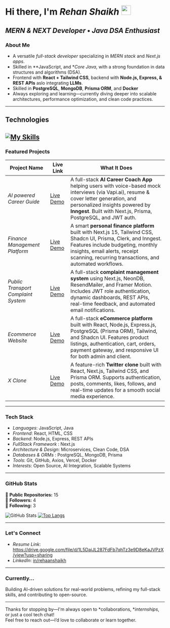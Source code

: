 <!--
  Hi there 👋 I’m Rehan Shaikh
-->

#  Hi there, I'm *Rehan Shaikh* <img src="https://media.giphy.com/media/hvRJCLFzcasrR4ia7z/giphy.gif" width="30">

*MERN & NEXT Developer* • *Java DSA Enthusiast*  
---

###  About Me

-  A versatile *full-stack developer* specializing in *MERN stack* and *Next.js apps*.
-  Skilled in **JavaScript, and **Core Java*, with a strong foundation in data structures and algorithms (DSA).
-  Frontend with **React + Tailwind CSS**, backend with **Node.js, Express, & REST APIs** aslo integrating **LLMs**.
-  Skilled in **PostgreSQL**, **MongoDB**, **Prisma ORM**, and **Docker**
-  Always exploring and learning—currently diving deeper into scalable architectures, performance optimization, and clean code practices.

---
## Technologies

[![My Skills](https://skillicons.dev/icons?i=html,css,js,react,nextjs,express,nodejs,postgres,mongodb,prisma,github,git,docker,java&perline=8)](https://skillicons.dev)
---

###  Featured Projects

| Project Name | Live Link | What It Does |
|--------------|-----------|--------------|
| *AI powered Career Guide* | [Live Demo](https://ai-career-coach-af6pj4ovy-rehaan-shaikhs-projects.vercel.app/) | A full-stack **AI Career Coach App** helping users with voice-based mock interviews (via Vapi.ai), resume & cover letter generation, and personalized insights powered by **Inngest**. Built with Next.js, Prisma, PostgreSQL, and JWT auth. |
| *Finance Management Platform* | [Live Demo](https://finance-management-ai-integrated-ap-xi.vercel.app/) | A smart **personal finance platform** built with Next.js 15, Tailwind CSS, Shadcn UI, Prisma, Clerk, and Inngest. Features include budgeting, monthly insights, email alerts, receipt scanning, recurring transactions, and automated workflows. |
| *Public Transport Complaint System* | [Live Demo](https://public-transport-complaint-system-f.vercel.app/) | A full-stack **complaint management system** using Next.js, NeonDB, ResendMailer, and Framer Motion. Includes JWT role authentication, dynamic dashboards, REST APIs, real-time feedback, and automated email notifications. |
| *Ecommerce Website* | [Live Demo](https://e-commerce-topaz-psi.vercel.app/) | A full-stack **eCommerce platform** built with React, Node.js, Express.js, PostgreSQL (Prisma ORM), Tailwind, and Shadcn UI. Features product listings, authentication, cart, orders, payment gateway, and responsive UI for both admin and client. |
| *X Clone* | [Live Demo](https://x-twitter-clone-xflv.vercel.app/) | A feature-rich **Twitter clone** built with React, Next.js, Tailwind CSS, and Prisma ORM. Supports authentication, posts, comments, likes, follows, and real-time updates for a smooth social media experience. |


---

###  Tech Stack

- *Languages*: JavaScript, Java  
- *Frontend*: React, HTML, CSS
- *Backend*: Node.js, Express, REST APIs
- *FullStack Framework* : Next.js
- *Architecture & Design*: Microservices, Clean Code, DSA
- *Databases & ORMs*  : PostgreSQL, MongoDB, Prisma
- *Tools*: Git, GitHub, Axios, Vercel, Docker  
- *Interests*: Open Source, AI Integration, Scalable Systems

---


###  GitHub Stats

🌟 **Public Repositories:** 15  
👥 **Followers:** 4  
🔗 **Following:** 3  

![GitHub Stats](https://github-readme-stats.vercel.app/api?username=Rehaan-shaikh&show_icons=true&theme=radical)
[![Top Langs](https://github-readme-stats.vercel.app/api/top-langs/?username=rehaan-shaikh&layout=compact&theme=dark)](https://github.com/anuraghazra/github-readme-stats)

---

###  Let's Connect
-  *Resume Link*: https://drive.google.com/file/d/1L5DaiJL287FdFb7qhTz3e9D8eKaJVPzX/view?usp=sharing 
-  *LinkedIn*: [in/rehaanshaikh](https://www.linkedin.com/in/rehan-shaikh-02092224b/)  

---

###  Currently...

Building AI-driven solutions for real-world problems, refining my full-stack skills, and contributing to open-source.

---

Thanks for stopping by—I'm always open to *collaborations, **internships*, or just a cool tech chat!  
Feel free to reach out—I’d love to collaborate or learn together.
